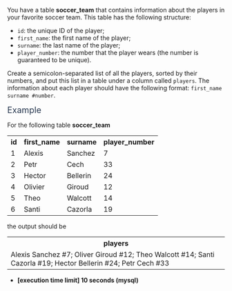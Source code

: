 <p>You have a table <strong>soccer_team</strong> that contains information about the players in your favorite soccer team. This table has the following structure:</p>
<ul>
<li><code>id</code>: the unique ID of the player;</li>
<li><code>first_name</code>: the first name of the player;</li>
<li><code>surname</code>: the last name of the player;</li>
<li><code>player_number</code>: the number that the player wears (the number is guaranteed to be unique).</li>
</ul>
<p>Create a semicolon-separated list of all the players, sorted by their numbers, and put this list in a table under a column called <code>players</code>. The information about each player should have the following format: <code>first_name surname #number</code>.</p>
<p><span class="markdown--header" style="color:#2b3b52;font-size:1.4em">Example</span></p>
<p>For the following table <strong>soccer_team</strong></p>
<table>
  <tr>
    <th>id</th>
    <th>first_name</th>
    <th>surname</th>
    <th>player_number</th>
  </tr>
  <tr>
    <td>1
    </td><td>Alexis</td>
    <td>Sanchez</td>
    <td>7</td>
  </tr>
  <tr>
    <td>2
    </td><td>Petr</td>
    <td>Cech</td>
    <td>33</td>
  </tr>
  <tr>
    <td>3
    </td><td>Hector</td>
    <td>Bellerin</td>
    <td>24</td>
  </tr>
  <tr>
    <td>4
    </td><td>Olivier</td>
    <td>Giroud</td>
    <td>12</td>
  </tr>
  <tr>
    <td>5
    </td><td>Theo</td>
    <td>Walcott</td>
    <td>14</td>
  </tr>
  <tr>
    <td>6
    </td><td>Santi</td>
    <td>Cazorla</td>
    <td>19</td>
  </tr>  
</table>
<p>the output should be</p>
<table>
  <tr>
    <th>players</th>
  </tr>
  <tr>
    <td>Alexis Sanchez #7; Oliver Giroud #12; Theo Walcott #14; Santi Cazorla #19; Hector Bellerin #24; Petr Cech #33</td>
  </tr>
</table>
<ul>
<li><strong>[execution time limit] 10 seconds (mysql)</strong></li>
</ul>
